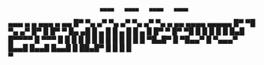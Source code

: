                                                                              
                              ▄▄▄▄   ▄▄▄▄   ▄▄▄▄   ▄▄▄▄                      
  ▄▄▄   ▄   ▄   ▄▄▄    ▄ ▄▄  █▀  ▀▄ ▄▀  ▀▄ ▄▀  ▀▄ ▄▀  ▀▄  ▄ ▄▄  ▄▄▄▄   ▄▄▄▄▄ 
 █▀ ▀█  ▀▄ ▄▀  █▀  █   █▀  ▀ █▄  ▄█ █  ▄ █ █  ▄ █ █  ▄ █  █▀  ▀ █▀ ▀█  █ █ █ 
 █   █   █▄█   █▀▀▀▀   █      ▀▀▀ █ █    █ █    █ █    █  █     █   █  █ █ █ 
 ▀█▄█▀    █    ▀█▄▄▀   █     ▀▄▄▄▀   █▄▄█   █▄▄█   █▄▄█   █     ██▄█▀  █ █ █ 
                                                                █            
                                                                ▀            
